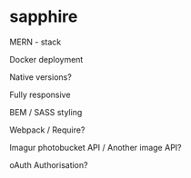 # sapphire

MERN - stack

Docker deployment

Native versions?

Fully responsive

BEM / SASS styling

Webpack / Require?

Imagur photobucket API / Another image API?

oAuth Authorisation?

